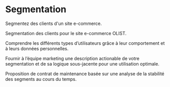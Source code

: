 # Segmentation
Segmentez des clients d'un site e-commerce.

Segmentation des clients pour le site e-commerce OLIST.

Comprendre les différents types d’utilisateurs grâce à leur comportement et à leurs données personnelles.

Fournir à l’équipe marketing une description actionable de votre segmentation et de sa logique sous-jacente pour une utilisation optimale.

Proposition de contrat de maintenance basée sur une analyse de la stabilité des segments au cours du temps.
